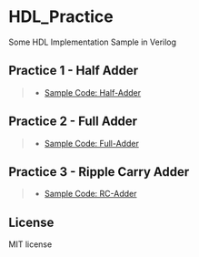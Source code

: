 # HDL_Practice
Some HDL Implementation Sample in Verilog

## Practice 1 - Half Adder
> * [Sample Code: Half-Adder](https://github.com/Joel-Luo/HDL_Practice/tree/master/Practice-1-Half-Adder)

## Practice 2 - Full Adder
> * [Sample Code: Full-Adder](https://github.com/Joel-Luo/HDL_Practice/tree/master/Practice-2-Full-Adder)

## Practice 3 - Ripple Carry Adder
> * [Sample Code: RC-Adder](https://github.com/Joel-Luo/HDL_Practice/tree/master/Practice-3-RC-Adder)

## License
MIT license
